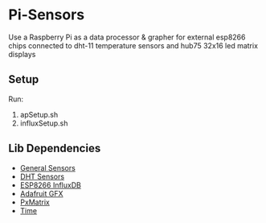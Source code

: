 # Pi-Sensors
Use a Raspberry Pi as a data processor &amp; grapher for external esp8266 chips connected to dht-11 temperature sensors and hub75 32x16 led matrix displays

## Setup
Run:
1. apSetup.sh
2. influxSetup.sh
## Lib Dependencies
- [General Sensors](https://github.com/adafruit/Adafruit_Sensor)
- [DHT Sensors](https://github.com/adafruit/DHT-sensor-library)
- [ESP8266 InfluxDB](https://github.com/tobiasschuerg/ESP8266_Influx_DB)
- [Adafruit GFX](https://github.com/adafruit/Adafruit-GFX-Library)
- [PxMatrix](https://github.com/2dom/PxMatrix)
- [Time](https://github.com/PaulStoffregen/Time)
